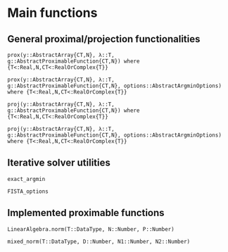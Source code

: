 # Main functions

## General proximal/projection functionalities

```@docs
prox(y::AbstractArray{CT,N}, λ::T, g::AbstractProximableFunction{CT,N}) where {T<:Real,N,CT<:RealOrComplex{T}}
```

```@docs
prox(y::AbstractArray{CT,N}, λ::T, g::AbstractProximableFunction{CT,N}, options::AbstractArgminOptions) where {T<:Real,N,CT<:RealOrComplex{T}}
```

```@docs
proj(y::AbstractArray{CT,N}, λ::T, g::AbstractProximableFunction{CT,N}) where {T<:Real,N,CT<:RealOrComplex{T}}
```

```@docs
proj(y::AbstractArray{CT,N}, λ::T, g::AbstractProximableFunction{CT,N}, options::AbstractArgminOptions) where {T<:Real,N,CT<:RealOrComplex{T}}
```

## Iterative solver utilities

```@docs
exact_argmin
```

```@docs
FISTA_options
```

## Implemented proximable functions

```@docs
LinearAlgebra.norm(T::DataType, N::Number, P::Number)
```

```@docs
mixed_norm(T::DataType, D::Number, N1::Number, N2::Number)
```